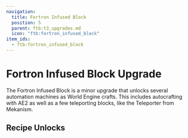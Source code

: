 ```yaml
---
navigation:
  title: Fortron Infused Block
  position: 5
  parent: ftb:t3_upgrades.md
  icon: "ftb:fortron_infused_block"
item_ids:
  - ftb:fortron_infused_block
---
```

# Fortron Infused Block Upgrade

<ItemImage id="ftb:fortron_infused_block" scale="3" />

The <Color id="aqua">Fortron Infused Block</Color> is a minor upgrade that unlocks several automation machines as <Color id="gold">World Engine</Color> crafts. This includes autocrafting with <Color id="gold">AE2</Color> as well as a few teleporting blocks, like the <Color id="light_purple">Teleporter</Color> from <Color id="gold">Mekanism</Color>.

## Recipe Unlocks

<ItemGrid>
  <ItemIcon id="justdirethings:portalgun_v2" />
  <ItemIcon id="mekanism:advanced_tier_installer" />
  <ItemIcon id="mekanism:teleporter" />
  <ItemIcon id="enderio:travel_anchor" />
  <ItemIcon id="laserio:logic_chip" />
  <ItemIcon id="ae2:controller" />
  <ItemIcon id="ae2:crafting_unit" />
  <ItemIcon id="modularrouters:modular_router" />

</ItemGrid>

